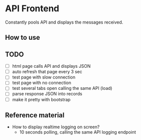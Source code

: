 # API Frontend

Constantly pools API and displays the messages received.

## How to use


## TODO

- [ ] html page calls API and displays JSON
- [ ] auto refresh that page every 3 sec
- [ ] test page with slow connection
- [ ] test page with no connection
- [ ] test several tabs open calling the same API (load)
- [ ] parse response JSON into records
- [ ] make it pretty with bootstrap

## Reference material

- How to display realtime logging on screen?
  - 10 seconds polling, calling the same API logging endpoint
